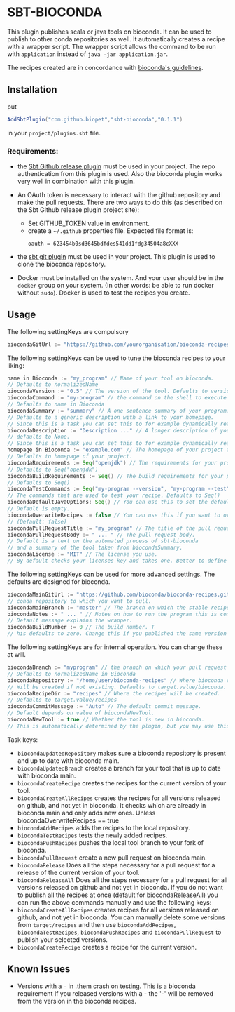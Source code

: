 # SBT-BIOCONDA
This plugin publishes scala or java tools on bioconda. 
It can be used to publish to other conda repositories as well. 
It automatically creates a recipe with a wrapper script. The wrapper script
allows the command to be run with `application` instead of `java -jar application.jar`. 

The recipes created are in concordance with [bioconda's guidelines](https://bioconda.github.io/guidelines.html#guidelines).

## Installation

put
```scala
AddSbtPlugin("com.github.biopet","sbt-bioconda","0.1.1")
```
in your `project/plugins.sbt` file.
### Requirements:
- the [Sbt Github release plugin](https://github.com/ohnosequences/sbt-github-release)
must be used in your project. The repo authentication from
this plugin is used. Also the bioconda plugin works very well in combination with this plugin.
- An OAuth token is necessary to interact with the github repository and make the pull requests.
There are two ways to do this (as described on the Sbt Github release plugin project site):
    - Set GITHUB_TOKEN value in environment.
    - create a `~/.github` properties file. Expected file format is: 
        ```
        oauth = 623454b0sd3645bdfdes541dd1fdg34504a8cXXX
        ```

- the [sbt git plugin]() must be used in your project.
This plugin is used to clone the bioconda repository.
- Docker must be installed on the system. And your user should be in the
`docker` group on your system. (In other words: be able to run docker without `sudo`).
Docker is used to test the recipes you create.


## Usage
The following settingKeys are compulsory
```scala
biocondaGitUrl := "https://github.com/yourorganisation/bioconda-recipes" // your personal fork of bioconda-recipes
```
The following settingKeys can be used to tune the bioconda recipes to your liking:
```scala
name in Bioconda := "my_program" // Name of your tool on bioconda. 
// Defaults to normalizedName
biocondaVersion := "0.5" // The version of the tool. Defaults to version in Bioconda.
biocondaCommand := "my-program" // the command on the shell to execute your program. 
// Defaults to name in Bioconda
biocondaSummary := "summary" // A one sentence summary of your program.  
// Defaults to a generic description with a link to your homepage.
// Since this is a task you can set this to for example dynamically read your README.md if you want to.
biocondaDescription := "Description ..." // A longer description of your program if needed.
// defaults to None.
// Since this is a task you can set this to for example dynamically read your README.md if you want to.
homepage in Bioconda := "example.com" // The homepage of your project as displayed on bioconda. 
// Defaults to homepage of your project.
biocondaRequirements := Seq("openjdk") // The requirements for your project. 
// Defaults to Seq("openjdk")
biocondaBuildRequirements := Seq() // The build requirements for your project. 
// Defaults to Seq()
biocondaTestCommands := Seq("my-program --version", "my-program --test") 
// The commands that are used to test your recipe. Defaults to Seq()
biocondaDefaultJavaOptions: Seq() // You can use this to set the default memory options. 
// Default is empty.
biocondaOverwriteRecipes := false // You can use this if you want to overwrite previously published recipes.
// (Default: false)
biocondaPullRequestTitle := "my_program" // The title of the pull request on github.
biocondaPullRequestBody := " ... " // The pull request body. 
// Default is a text on the automated process of sbt-bioconda 
// and a summary of the tool taken from biocondaSummary.
biocondaLicense := "MIT" // The license you use. 
// By default checks your licenses key and takes one. Better to define this explicitly.
```
The following settingKeys can be used for more advanced settings. 
The defaults are designed for bioconda. 
```scala
biocondaMainGitUrl := "https://github.com/bioconda/bioconda-recipes.git" 
// conda repository to which you want to pull.
biocondaMainBranch := "master" // The branch on which the stable recipes on the conda repository are defined.
biocondaNotes := " ... " // Notes on how to run the program this is compulsory for bioconda. 
// Default message explains the wrapper.
biocondaBuildNumber := 0 // The build number. T
// his defaults to zero. Change this if you published the same version twice. (This should never happen!)
```

The following settingKeys are for internal operation. You can change these at will.
```scala
biocondaBranch := "myprogram" // the branch on which your pull request is created. 
// Defaults to normalizedName in Bioconda
biocondaRepository := "/home/user/bioconda-recipes" // Where bioconda repository is located. 
// Will be created if not existing. Defaults to target.value/bioconda. 
biocondaRecipeDir := "recipes" // Where the recipes will be created.
// Defaults to target.value/recipes
biocondaCommitMessage := "Auto" // The default commit message.
// Default depends on value of biocondaNewTool. 
biocondaNewTool := true // Whether the tool is new in bioconda.
// This is automatically determined by the plugin, but you may use this key to override it.
```

Task keys:
- `biocondaUpdatedRepository` makes sure a bioconda repository is present and up to date
with bioconda main.
- `biocondaUpdatedBranch` creates a branch for your tool that is up to date with bioconda main.
- `biocondaCreateRecipe` creates the recipes for the current version of your tool. 
- `biocondaCreateAllRecipes` creates the recipes for all versions released on github, and not yet in bioconda.
It checks which are already in bioconda main and only adds new ones. Unless biocondaOverwriteRecipes == true
- `biocondaAddRecipes` adds the recipes to the local repository.
- `biocondaTestRecipes` tests the newly added recipes.
- `biocondaPushRecipes` pushes the local tool branch to your fork of bioconda.
- `biocondaPullRequest` create a new pull request on bioconda main.
- `biocondaRelease` Does all the steps necessary for a pull request for a release of the current version of your tool.
- `biocondaReleaseAll` Does all the steps necessary for a pull request for all versions released on github and not yet in bioconda.
If you do not want to publish all the recipes at once (default for biocondaReleaseAll) you can 
run the above commands manually and use the following keys:
- `biocondaCreateAllRecipes` creates recipes for all versions released on github, and not yet in bioconda.
You can manually delete some versions from `target/recipes` and then use `biocondaAddRecipes`, `biocondaTestRecipes`,
`biocondaPushRecipes` and `biocondaPullRequest` to publish your selected versions.
- `biocondaCreateRecipe` creates a recipe for the current version.

## Known Issues

- Versions with a `-` in .them crash on testing. This is a bioconda requirement
If you released versions with a - the '-' will be removed from the version in the bioconda recipes.
